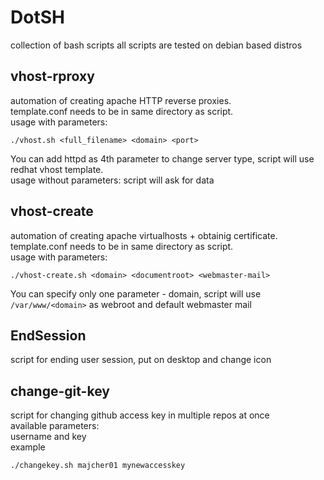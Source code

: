 # DotSH
collection of bash scripts
all scripts are tested on debian based distros

## vhost-rproxy
automation of creating apache HTTP reverse proxies. <br>
template.conf needs to be in same directory as script. <br>
usage with parameters: <br>
```
./vhost.sh <full_filename> <domain> <port>
 ```
 You can add httpd as 4th parameter to change server type, script will use redhat vhost template. <br>
usage without parameters: script will ask for data

## vhost-create
automation of creating apache virtualhosts + obtainig certificate. <br>
template.conf needs to be in same directory as script. <br>
usage with parameters:<br>
```
./vhost-create.sh <domain> <documentroot> <webmaster-mail>
```
You can specify only one parameter - domain, script will use ```/var/www/<domain>``` as webroot and default webmaster mail

## EndSession
script for ending user session, put on desktop and change icon

## change-git-key
script for changing github access key in multiple repos at once
<br>
available parameters:
<br> username and key
<br>example<br>
```
./changekey.sh majcher01 mynewaccesskey
```
